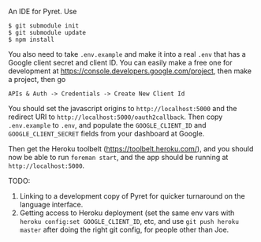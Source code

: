An IDE for Pyret.  Use 

    $ git submodule init
    $ git submodule update
    $ npm install

You also need to take `.env.example` and make it into a real `.env` that has a
Google client secret and client ID.  You can easily make a free one for
development at https://console.developers.google.com/project, then make a
project, then go

    APIs & Auth -> Credentials -> Create New Client Id

You should set the javascript origins to `http://localhost:5000` and the
redirect URI to `http://localhost:5000/oauth2callback`.  Then copy
`.env.example` to `.env`, and populate the `GOOGLE_CLIENT_ID` and
`GOOGLE_CLIENT_SECRET` fields from your dashboard at Google.

Then get the Heroku toolbelt (https://toolbelt.heroku.com/), and you should
now be able to run `foreman start`, and the app should be running at
`http://localhost:5000`.


TODO:

1. Linking to a development copy of Pyret for quicker turnaround on the
   language interface.
2. Getting access to Heroku deployment (set the same env vars with `heroku
   config:set GOOGLE_CLIENT_ID`, etc, and use `git push heroku master` after
   doing the right git config, for people other than Joe.
